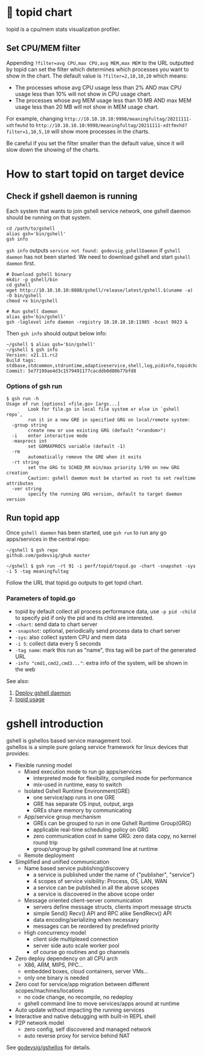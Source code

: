 # 🚀 topid chart

topid is a cpu/mem stats visualization profiler.

## Set CPU/MEM filter

Appending `?filter=avg CPU,max CPU,avg MEM,max MEM` to the URL outputted by topid can
set the filter which determines which processes you want to show in the chart.
The default value is `?filter=2,10,10,20` which means:

- The processes whose avg CPU usage less than 2% AND max CPU usage less than 10%
  will not show in CPU usage chart.
- The processes whose avg MEM usage less than 10 MB AND max MEM usage less than 20 MB
  will not show in MEM usage chart.

For example, changing `http://10.10.10.10:9998/meaningfultag/20211111-xdtfmvhd` to
`http://10.10.10.10:9998/meaningfultag/20211111-xdtfmvhd?filter=1,10,5,10` will
show more processes in the charts.

Be careful if you set the filter smaller than the default value, since it will slow down
the showing of the charts.

# How to start topid on target device

## Check if gshell daemon is running

Each system that wants to join gshell service network, one gshell daemon should be running on that system.

```shell
cd /path/to/gshell
alias gsh='bin/gshell'
gsh info
```

`gsh info` outputs `service not found: godevsig_gshellDaemon` if `gshell daemon` has not been started.
We need to download gshell and start `gshell daemon` first.

```shell
# Download gshell binary
mkdir -p gshell/bin
cd gshell
wget http://10.10.10.10:8088/gshell/release/latest/gshell.$(uname -a) -O bin/gshell
chmod +x bin/gshell

# Run gshell daemon
alias gsh='bin/gshell'
gsh -loglevel info daemon -registry 10.10.10.10:11985 -bcast 9923 &
```

Then `gsh info` should output below info:

```shell
~/gshell $ alias gsh='bin/gshell'
~/gshell $ gsh info
Version: v21.11.rc2
Build tags: stdbase,stdcommon,stdruntime,adaptiveservice,shell,log,pidinfo,topidchartmsg
Commit: 5e77199ae4d3c1579491177cacddb0d80b77bfd8
```

### Options of gsh run

```shell
$ gsh run -h
Usage of run [options] <file.go> [args...]
        Look for file.go in local file system or else in `gshell repo`,
        run it in a new GRE in specified GRG on local/remote system:
  -group string
        create new or use existing GRG (default "<random>")
  -i    enter interactive mode
  -maxprocs int
        set GOMAXPROCS variable (default -1)
  -rm
        automatically remove the GRE when it exits
  -rt string
        set the GRG to SCHED_RR min/max priority 1/99 on new GRG creation
        Caution: gshell daemon must be started as root to set realtime attributes
  -ver string
        specify the running GRG version, default to target daemon version
```

## Run topid app

Once `gshell daemon` has been started, use `gsh run` to run any go apps/services in the central repo:

```shell
~/gshell $ gsh repo
github.com/godevsig/ghub master

~/gshell $ gsh run -rt 91 -i perf/topid/topid.go -chart -snapshot -sys -i 5 -tag meaningfultag
```

Follow the URL that topid.go outputs to get topid chart.

### Parameters of topid.go

- topid by default collect all process performance data, use `-p pid -child` to specify
  pid if only the pid and its child are interested.
- `-chart`: send data to chart server
- `-snapshot`: optional, periodically send process data to chart server
- `-sys`: also collect system CPU and mem data
- `-i 5`: collect data every 5 seconds
- `-tag name`: mark this run as "name", this tag will be part of the generated URL
- `-info "cmd1,cmd2,cmd3..."`: extra info of the system, will be shown in the web

See also:

1. [Deploy gshell daemon](https://github.com/godevsig/gshellos/blob/master/docs/daemon.md)
1. [topid usage](https://github.com/godevsig/ghub/tree/master/perf/topid/README.md)

# gshell introduction

gshell is gshellos based service management tool.  
gshellos is a simple pure golang service framework for linux devices that provides:

- Flexible running model
  - Mixed execution mode to run go apps/services
    - interpreted mode for flexibility, compiled mode for performance
    - mix-used in runtime, easy to switch
  - Isolated Gshell Runtime Environment(GRE)
    - one service/app runs in one GRE
    - GRE has separate OS input, output, args
    - GREs share memory by communicating
  - App/service group mechanism
    - GREs can be grouped to run in one Gshell Runtime Group(GRG)
    - applicable real-time scheduling policy on GRG
    - zero communication cost in same GRG: zero data copy, no kernel round trip
    - group/ungroup by gshell command line at runtime
  - Remote deployment
- Simplified and unified communication
  - Name based service publishing/discovery
    - a service is published under the name of {"publisher", "service"}
    - 4 scopes of service visibility: Process, OS, LAN, WAN
    - a service can be published in all the above scopes
    - a service is discovered in the above scope order
  - Message oriented client-server communication
    - servers define message structs, clients import message structs
    - simple Send() Recv() API and RPC alike SendRecv() API
    - data encoding/serializing when necessary
    - messages can be reordered by predefined priority
  - High concurrency model
    - client side multiplexed connection
    - server side auto scale worker pool
    - of course go routines and go channels
- Zero deploy dependency on all CPU arch
  - X86, ARM, MIPS, PPC...
  - embedded boxes, cloud containers, server VMs...
  - only one binary is needed
- Zero cost for service/app migration between different scopes/machines/locations
  - no code change, no recompile, no redeploy
  - gshell command line to move services/apps around at runtime
- Auto update without impacting the running services
- Interactive and native debugging with built-in REPL shell
- P2P network model
  - zero config, self discovered and managed network
  - auto reverse proxy for service behind NAT

See [godevsig/gshellos](https://github.com/godevsig/gshellos) for details.
